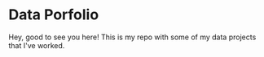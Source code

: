 # Data Porfolio

Hey, good to see you here! This is my repo with some of my data projects that I've worked. 

